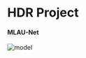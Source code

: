 
# HDR Project
#### MLAU-Net
![model](https://user-images.githubusercontent.com/75998991/161553325-5dfd77ea-abd3-4643-8f3c-d011c0f45aac.PNG)

